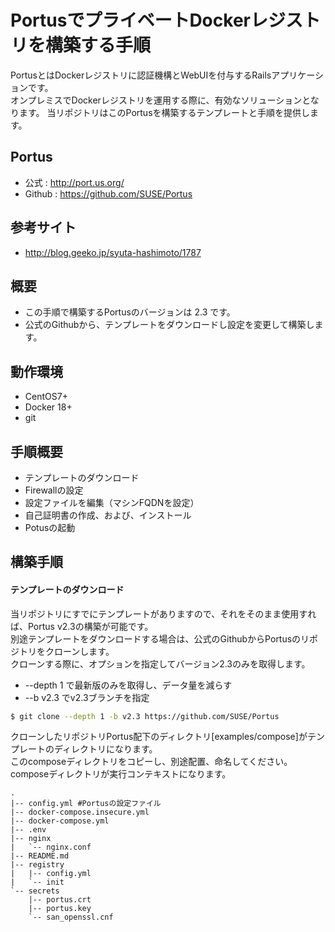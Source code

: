 # PortusでプライベートDockerレジストリを構築する手順

PortusとはDockerレジストリに認証機構とWebUIを付与するRailsアプリケーションです。  
オンプレミスでDockerレジストリを運用する際に、有効なソリューションとなります。
当リポジトリはこのPortusを構築するテンプレートと手順を提供します。

## Portus
* 公式 : http://port.us.org/
* Github : https://github.com/SUSE/Portus

## 参考サイト
* http://blog.geeko.jp/syuta-hashimoto/1787

## 概要
* この手順で構築するPortusのバージョンは 2.3 です。
* 公式のGithubから、テンプレートをダウンロードし設定を変更して構築します。

## 動作環境
* CentOS7+
* Docker 18+
* git

## 手順概要
* テンプレートのダウンロード
* Firewallの設定
* 設定ファイルを編集（マシンFQDNを設定）
* 自己証明書の作成、および、インストール
* Potusの起動

## 構築手順
#### テンプレートのダウンロード
当リポジトリにすでにテンプレートがありますので、それをそのまま使用すれば、Portus v2.3の構築が可能です。  
別途テンプレートをダウンロードする場合は、公式のGithubからPortusのリポジトリをクローンします。  
クローンする際に、オプションを指定してバージョン2.3のみを取得します。
* --depth 1 で最新版のみを取得し、データ量を減らす
* --b v2.3 でv2.3ブランチを指定

```bash
$ git clone --depth 1 -b v2.3 https://github.com/SUSE/Portus
```

クローンしたリポジトリPortus配下のディレクトリ[examples/compose]がテンプレートのディレクトリになります。  
このcomposeディレクトリをコピーし、別途配置、命名してください。composeディレクトリが実行コンテキストになります。

```
.
|-- config.yml #Portusの設定ファイル
|-- docker-compose.insecure.yml
|-- docker-compose.yml
|-- .env
|-- nginx
|   `-- nginx.conf
|-- README.md
|-- registry
|   |-- config.yml
|   `-- init
`-- secrets
    |-- portus.crt
    |-- portus.key
    `-- san_openssl.cnf
```
